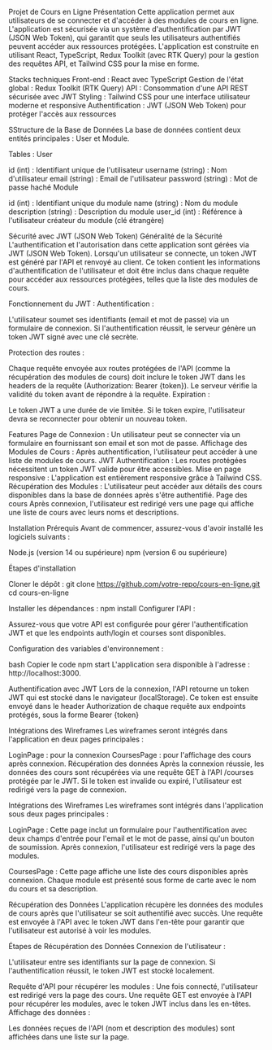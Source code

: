 Projet de Cours en Ligne
Présentation
Cette application permet aux utilisateurs de se connecter et d'accéder à des modules de cours en ligne. L'application est sécurisée via un système d'authentification par JWT (JSON Web Token), qui garantit que seuls les utilisateurs authentifiés peuvent accéder aux ressources protégées. L'application est construite en utilisant React, TypeScript, Redux Toolkit (avec RTK Query) pour la gestion des requêtes API, et Tailwind CSS pour la mise en forme.

Stacks techniques
Front-end : React avec TypeScript
Gestion de l'état global : Redux Toolkit (RTK Query)
API : Consommation d'une API REST sécurisée avec JWT
Styling : Tailwind CSS pour une interface utilisateur moderne et responsive
Authentification : JWT (JSON Web Token) pour protéger l'accès aux ressources


SStructure de la Base de Données
La base de données contient deux entités principales : User et Module.

Tables :
User

id (int) : Identifiant unique de l'utilisateur
username (string) : Nom d'utilisateur
email (string) : Email de l'utilisateur
password (string) : Mot de passe haché
Module

id (int) : Identifiant unique du module
name (string) : Nom du module
description (string) : Description du module
user_id (int) : Référence à l'utilisateur créateur du module (clé étrangère)


Sécurité avec JWT (JSON Web Token)
Généralité de la Sécurité
L'authentification et l'autorisation dans cette application sont gérées via JWT (JSON Web Token). Lorsqu'un utilisateur se connecte, un token JWT est généré par l'API et renvoyé au client. Ce token contient les informations d'authentification de l'utilisateur et doit être inclus dans chaque requête pour accéder aux ressources protégées, telles que la liste des modules de cours.

Fonctionnement du JWT :
Authentification :

L'utilisateur soumet ses identifiants (email et mot de passe) via un formulaire de connexion.
Si l'authentification réussit, le serveur génère un token JWT signé avec une clé secrète.

Protection des routes :

Chaque requête envoyée aux routes protégées de l'API (comme la récupération des modules de cours) doit inclure le token JWT dans les headers de la requête (Authorization: Bearer {token}).
Le serveur vérifie la validité du token avant de répondre à la requête.
Expiration :

Le token JWT a une durée de vie limitée. Si le token expire, l'utilisateur devra se reconnecter pour obtenir un nouveau token.

Features
Page de Connexion : Un utilisateur peut se connecter via un formulaire en fournissant son email et son mot de passe.
Affichage des Modules de Cours : Après authentification, l'utilisateur peut accéder à une liste de modules de cours.
JWT Authentification : Les routes protégées nécessitent un token JWT valide pour être accessibles.
Mise en page responsive : L'application est entièrement responsive grâce à Tailwind CSS.
Récupération des Modules : L'utilisateur peut accéder aux détails des cours disponibles dans la base de données après s'être authentifié.
Page des cours
Après connexion, l'utilisateur est redirigé vers une page qui affiche une liste de cours avec leurs noms et descriptions.

Installation
Prérequis
Avant de commencer, assurez-vous d'avoir installé les logiciels suivants :

Node.js (version 14 ou supérieure)
npm (version 6 ou supérieure)


Étapes d'installation

Cloner le dépôt :
git clone https://github.com/votre-repo/cours-en-ligne.git
cd cours-en-ligne

Installer les dépendances :
npm install
Configurer l'API :

Assurez-vous que votre API est configurée pour gérer l'authentification JWT et que les endpoints auth/login et courses sont disponibles.

Configuration des variables d'environnement :


bash
Copier le code
npm start
L'application sera disponible à l'adresse : http://localhost:3000.

Authentification avec JWT
Lors de la connexion, l'API retourne un token JWT qui est stocké dans le navigateur (localStorage).
Ce token est ensuite envoyé dans le header Authorization de chaque requête aux endpoints protégés, sous la forme Bearer {token}


Intégrations des Wireframes
Les wireframes seront intégrés dans l'application en deux pages principales :

LoginPage : pour la connexion
CoursesPage : pour l'affichage des cours après connexion.
Récupération des données
Après la connexion réussie, les données des cours sont récupérées via une requête GET à l'API /courses protégée par le JWT.
Si le token est invalide ou expiré, l'utilisateur est redirigé vers la page de connexion.

Intégrations des Wireframes
Les wireframes sont intégrés dans l'application sous deux pages principales :

LoginPage : Cette page inclut un formulaire pour l'authentification avec deux champs d'entrée pour l'email et le mot de passe, ainsi qu'un bouton de soumission. Après connexion, l'utilisateur est redirigé vers la page des modules.

CoursesPage : Cette page affiche une liste des cours disponibles après connexion. Chaque module est présenté sous forme de carte avec le nom du cours et sa description.

Récupération des Données
L'application récupère les données des modules de cours après que l'utilisateur se soit authentifié avec succès. Une requête est envoyée à l'API avec le token JWT dans l'en-tête pour garantir que l'utilisateur est autorisé à voir les modules.

Étapes de Récupération des Données
Connexion de l'utilisateur :

L'utilisateur entre ses identifiants sur la page de connexion.
Si l'authentification réussit, le token JWT est stocké localement.

Requête d'API pour récupérer les modules :
Une fois connecté, l'utilisateur est redirigé vers la page des cours.
Une requête GET est envoyée à l'API pour récupérer les modules, avec le token JWT inclus dans les en-têtes.
Affichage des données :

Les données reçues de l'API (nom et description des modules) sont affichées dans une liste sur la page.
